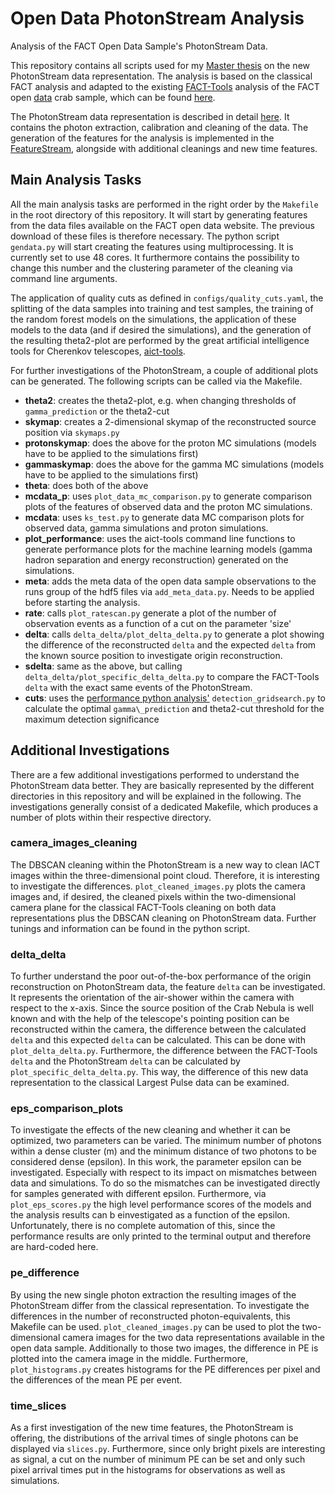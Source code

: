 # Open Data PhotonStream Analysis
Analysis of the FACT Open Data Sample's PhotonStream Data.

This repository contains all scripts used for my
[Master thesis](https://github.com/KevSed/Master-Thesis) on the new PhotonStream data representation.
The analysis is based on the classical FACT analysis and adapted to the existing
[FACT-Tools](https://github.com/fact-project/fact-tools) analysis of the FACT open
[data](https://fact-project.org/data/) crab sample, which can be found
[here](https://github.com/fact-project/open_crab_sample_analysis/).

The PhotonStream data representation is described in detail
[here](https://github.com/fact-project/photon_stream). It contains the photon extraction, calibration
and cleaning of the data. The generation of the features for the analysis is implemented in the
[FeatureStream](https://github.com/KevSed/FeatureStream), alongside with additional cleanings and
new time features.

## Main Analysis Tasks
All the main analysis tasks are performed in the right order by the `Makefile` in the root directory
of this repository. It will start by generating features from the data files available on the FACT
open data website. The previous download of these files is therefore necessary. The python script
`gendata.py` will start creating the features using multiprocessing. It is currently set to use 48
cores. It furthermore contains the possibility to change this number and the clustering parameter
of the cleaning via command line arguments.

The application of quality cuts as defined in `configs/quality_cuts.yaml`, the splitting of the data
samples into training and test samples, the training of the random forest models on the simulations,
the application of these models to the data (and if desired the simulations), and the generation of
the resulting theta2-plot are performed by the great artificial intelligence tools for Cherenkov
telescopes, [aict-tools](https://github.com/fact-project/aict-tools).

For further investigations of the PhotonStream, a couple of additional plots can be generated. The
following scripts can be called via the Makefile.

- **theta2**: creates the theta2-plot, e.g. when changing thresholds of `gamma_prediction` or the theta2-cut
- **skymap**: creates a 2-dimensional skymap of the reconstructed source position via `skymaps.py`
- **protonskymap**: does the above for the proton MC simulations (models have to be applied to the simulations first)
- **gammaskymap**: does the above for the gamma MC simulations (models have to be applied to the simulations first)
- **theta**: does both of the above
- **mcdata\_p**: uses `plot_data_mc_comparison.py` to generate comparison plots of the features of observed data and the proton MC simulations.
- **mcdata**: uses `ks_test.py` to generate data MC comparison plots for observed data, gamma simulations and proton simulations.
- **plot\_performance**: uses the aict-tools command line functions to generate performance plots for the machine learning models (gamma hadron separation and energy reconstruction) generated on the simulations.
- **meta**: adds the meta data of the open data sample observations to the runs group of the hdf5 files via `add_meta_data.py`. Needs to be applied before starting the analysis.
- **rate**: calls `plot_ratescan.py` generate a plot of the number of observation events as a function of a cut on the parameter 'size'
- **delta**: calls `delta_delta/plot_delta_delta.py` to generate a plot showing the difference of the reconstructed `delta` and the expected `delta` from the known source position to investigate origin reconstruction.
- **sdelta**: same as the above, but calling `delta_delta/plot_specific_delta_delta.py` to compare the FACT-Tools `delta` with the exact same events of the PhotonStream.
- **cuts**: uses the [performance python analysis'](https://github.com/fact-project/performance-paper-analysis) `detection_gridsearch.py` to calculate the optimal `gamma\_prediction` and theta2-cut threshold for the maximum detection significance

## Additional Investigations

There are a few additional investigations performed to understand the PhotonStream data better. They
are basically represented by the different directories in this repository and will be explained in
the following. The investigations generally consist of a dedicated Makefile, which produces a number
of plots within their respective directory.

### camera\_images\_cleaning

The DBSCAN cleaning within the PhotonStream is a new way to clean IACT images within the
three-dimensional point cloud. Therefore, it is interesting to investigate the differences.
`plot_cleaned_images.py` plots the camera images and, if desired, the cleaned pixels within the
two-dimensional camera plane for the classical FACT-Tools cleaning on both data representations
plus the DBSCAN cleaning on PhotonStream data. Further tunings and information can be found in
the python script.

### delta\_delta

To further understand the poor out\-of\-the\-box performance of the origin reconstruction on
PhotonStream data, the feature `delta` can be investigated. It represents the orientation of the
air-shower within the camera with respect to the x-axis. Since the source position of the Crab
Nebula is well known and with the help of the telescope's pointing position can be reconstructed
within the camera, the difference between the calculated `delta` and this expected `delta` can be
calculated. This can be done with `plot_delta_delta.py`. Furthermore, the difference between the
FACT-Tools `delta` and the PhotonStream `delta` can be calculated by `plot_specific_delta_delta.py`.
This way, the difference of this new data representation to the classical Largest Pulse data can be
examined.

### eps\_comparison\_plots

To investigate the effects of the new cleaning and whether it can be optimized, two parameters can
be varied. The minimum number of photons within a dense cluster (m) and the minimum distance of two
photons to be considered dense (epsilon). In this work, the parameter epsilon can be investigated.
Especially with respect to its impact on mismatches between data and simulations. To do so the
mismatches can be investigated directly for samples generated with different epsilon. Furthermore,
via `plot_eps_scores.py` the high level performance scores of the models and the analysis results
can b einvestigated as a function of the epsilon. Unfortunately, there is no complete automation of
this, since the performance results are only printed to the terminal output and therefore are
hard-coded here.

### pe\_difference

By using the new single photon extraction the resulting images of the PhotonStream differ from the
classical representation. To investigate the differences in the number of reconstructed
photon-equivalents, this Makefile can be used. `plot_cleaned_images.py` can be used to plot the
two-dimensional camera images for the two data representations available in the open data sample.
Additionally to those two images, the difference in PE is plotted into the camera image in the middle.
Furthermore, `plot_histograms.py` creates histograms for the PE differences per pixel and the
differences of the mean PE per event.

### time\_slices

As a first investigation of the new time features, the PhotonStream is offering, the distributions of
the arrival times of single photons can be displayed via `slices.py`. Furthermore, since only bright
pixels are interesting as signal, a cut on the number of minimum PE can be set and only such pixel
arrival times put in the histograms for observations as well as simulations.
